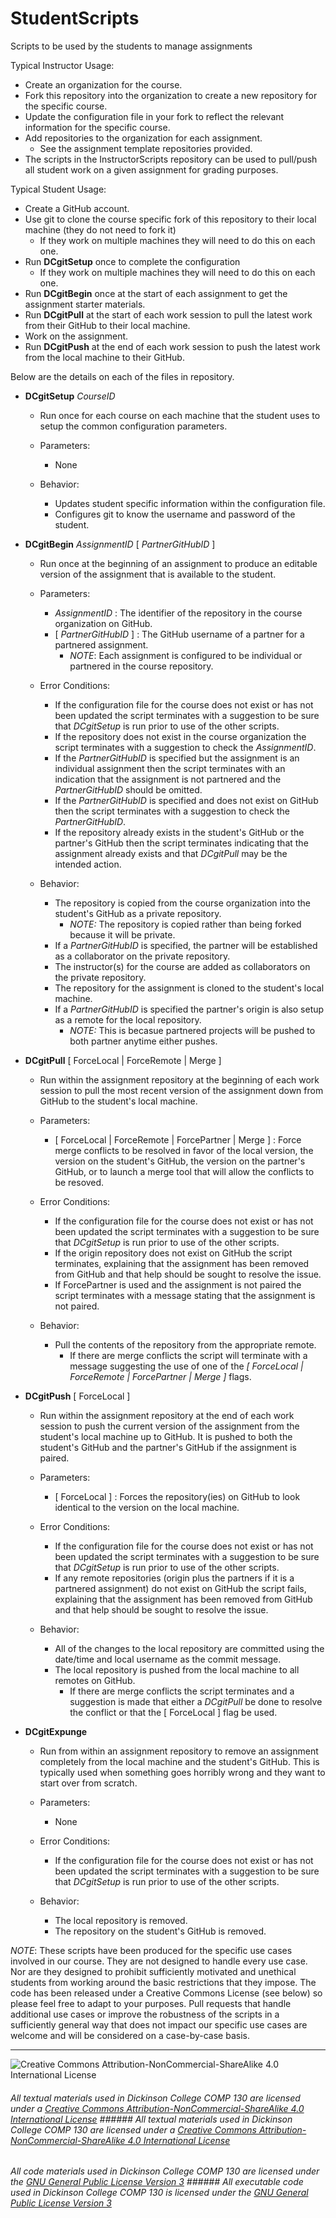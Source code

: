 # StudentScripts
Scripts to be used by the students to manage assignments

Typical Instructor Usage:
  * Create an organization for the course.
  * Fork this repository into the organization to create a new repository for the specific course.
  * Update the configuration file in your fork to reflect the relevant information for the specific course.
  * Add repositories to the organization for each assignment.
    * See the assignment template repositories provided.
  * The scripts in the InstructorScripts repository can be used to pull/push all student work on a given assignment for grading purposes.

Typical Student Usage:
  * Create a GitHub account.
  * Use git to clone the course specific fork of this repository to their local machine (they do not need to fork it)
    * If they work on multiple machines they will need to do this on each one.
  * Run __DCgitSetup__ once to complete the configuration
    * If they work on multiple machines they will need to do this on each one.
  * Run __DCgitBegin__ once at the start of each assignment to get the assignment starter materials.
  * Run __DCgitPull__ at the start of each work session to pull the latest work from their GitHub to their local machine.
  * Work on the assignment.
  * Run __DCgitPush__ at the end of each work session to push the latest work from the local machine to their GitHub.

Below are the details on each of the files in repository.

* __DCgitSetup__ _CourseID_
  * Run once for each course on each machine that the student uses to setup the common configuration parameters.

  * Parameters:
    * None

  * Behavior:
    * Updates student specific information within the configuration file.
    * Configures git to know the username and password of the student.

* __DCgitBegin__ _AssignmentID_ [ _PartnerGitHubID_ ]
  * Run once at the beginning of an assignment to produce an editable version of the assignment that is available to the student.

  * Parameters:
    * _AssignmentID_ : The identifier of the repository in the course organization on GitHub.
    * [ _PartnerGitHubID_ ] : The GitHub username of a partner for a partnered assignment.
      * _NOTE_: Each assignment is configured to be individual or partnered in the course repository.

   * Error Conditions:
     * If the configuration file for the course does not exist or has not been updated the script terminates with a suggestion to be sure that _DCgitSetup_ is run prior to use of the other scripts.
     * If the repository does not exist in the course organization the script terminates with a suggestion to check the _AssignmentID_.
     * If the _PartnerGitHubID_ is specified but the assignment is an individual assignment then the script terminates with an indication that the assignment is not partnered and the _PartnerGitHubID_ should be omitted.
     * If the _PartnerGitHubID_ is specified and does not exist on GitHub then the script terminates with a suggestion to check the _PartnerGitHubID_.
     * If the repository already exists in the student's GitHub or the partner's GitHub then the script terminates indicating that the assignment already exists and that _DCgitPull_ may be the intended action.

   * Behavior:
     * The repository is copied from the course organization into the student's GitHub as a private repository.
       * _NOTE:_ The repository is copied rather than being forked because it will be private.
     * If a _PartnerGitHubID_ is specified, the partner will be established as a collaborator on the private repository.
     * The instructor(s) for the course are added as collaborators on the private repository.
     * The repository for the assignment is cloned to the student's local machine.
     * If a _PartnerGitHubID_ is specified the partner's origin is also setup as a remote for the local repository.
       * _NOTE:_ This is becasue partnered projects will be pushed to both partner anytime either pushes.

* __DCgitPull__ [ ForceLocal | ForceRemote | Merge ]
  * Run within the assignment repository at the beginning of each work session to pull the most recent version of the assignment down from GitHub to the student's local machine.

  * Parameters:
    * [ ForceLocal | ForceRemote | ForcePartner | Merge ] : Force merge conflicts to be resolved in favor of the local version, the version on the student's GitHub, the version on the partner's GitHub, or to launch a merge tool that will allow the conflicts to be resoved.

  * Error Conditions:
    * If the configuration file for the course does not exist or has not been updated the script terminates with a suggestion to be sure that _DCgitSetup_ is run prior to use of the other scripts.
    * If the origin repository does not exist on GitHub the script terminates, explaining that the assignment has been removed from GitHub and that help should be sought to resolve the issue.
    * If ForcePartner is used and the assignment is not paired the script terminates with a message stating that the assignment is not paired.

  * Behavior:
    * Pull the contents of the repository from the appropriate remote.
      * If there are merge conflicts the script will terminate with a message suggesting the use of one of the _[ ForceLocal | ForceRemote | ForcePartner | Merge ]_ flags.

* __DCgitPush__ [ ForceLocal ]
  * Run within the assignment repository at the end of each work session to push the current version of the assignment from the student's local machine up to GitHub. It is pushed to both the student's GitHub and the partner's GitHub if the assignment is paired.

  * Parameters:
    * [ ForceLocal ] : Forces the repository(ies) on GitHub to look identical to the version on the local machine.

  * Error Conditions:
    * If the configuration file for the course does not exist or has not been updated the script terminates with a suggestion to be sure that _DCgitSetup_ is run prior to use of the other scripts.
    * If any remote repositories (origin plus the partners if it is a partnered assignment) do not exist on GitHub the script fails, explaining that the assignment has been removed from GitHub and that help should be sought to resolve the issue.

  * Behavior:
    * All of the changes to the local repository are committed using the date/time and local username as the commit message.
    * The local repository is pushed from the local machine to all remotes on GitHub.
      * If there are merge conflicts the script terminates and a suggestion is made that either a _DCgitPull_ be done to resolve the conflict or that the [ ForceLocal ] flag be used.

* __DCgitExpunge__
  * Run from within an assignment repository to remove an assignment completely from the local machine and the student's GitHub.  This is typically used when something goes horribly wrong and they want to start over from scratch.

  * Parameters:
    * None

  * Error Conditions:
    * If the configuration file for the course does not exist or has not been updated the script terminates with a suggestion to be sure that _DCgitSetup_ is run prior to use of the other scripts.

  * Behavior:
    * The local repository is removed.
    * The repository on the student's GitHub is removed.

_NOTE_: These scripts have been produced for the specific use cases involved in our course.  They are not designed to handle every use case. Nor are they designed to prohibit sufficiently motivated and unethical students from working around the basic restrictions that they impose.  The code has been released under a Creative Commons License (see below) so please feel free to adapt to your purposes. Pull requests that handle additional use cases or improve the robustness of the scripts in a sufficiently general way that does not impact our specific use cases are welcome and will be considered on a case-by-case basis.

___
![Creative Commons Attribution-NonCommercial-ShareAlike 4.0 International License](https://i.creativecommons.org/l/by-nc-sa/4.0/88x31.png "Creative Commons Attribution-NonCommercial-ShareAlike 4.0 International License")
###### All textual materials used in Dickinson College COMP 130 are licensed under a [Creative Commons Attribution-NonCommercial-ShareAlike 4.0 International License](http://creativecommons.org/licenses/by-nc/4.0/)	###### All textual materials used in Dickinson College COMP 130 are licensed under a [Creative Commons Attribution-NonCommercial-ShareAlike 4.0 International License](http://creativecommons.org/licenses/by-nc/4.0/)


 ###### All code materials used in Dickinson College COMP 130 are licensed under the [GNU General Public License Version 3](https://www.gnu.org/licenses/gpl.txt)	###### All executable code used in Dickinson College COMP 130 is licensed under the [GNU General Public License Version 3](https://www.gnu.org/licenses/gpl.txt)
